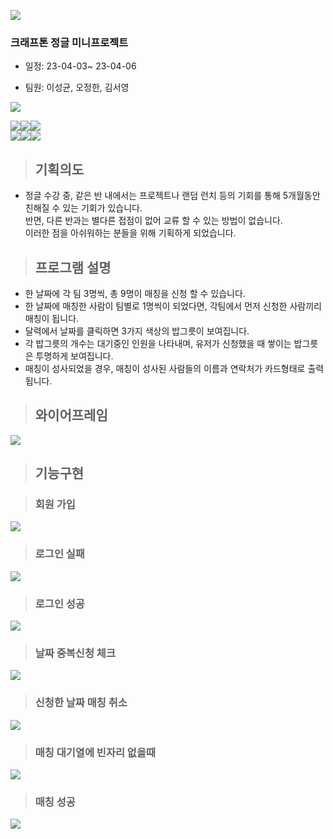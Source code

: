 ![](https://velog.velcdn.com/images/ddaogi/post/132a5e77-8a81-4e93-95e8-853b4d893851/image.png)

### 크래프톤 정글 미니프로젝트 

- 일정: 23-04-03~ 23-04-06

- 팀원: 이성균, 오정한, 김서영

![](https://velog.velcdn.com/images/ddaogi/post/ff6459cc-f62d-498a-ae9c-f07cadae66a5/image.gif)



        
        
<img src="https://img.shields.io/badge/html5-E34F26?style=for-the-badge&logo=html5&logoColor=white"><img src="https://img.shields.io/badge/tailwind css-1572B6?style=for-the-badge&logo=tailwindcss&logoColor=white"><img src="https://img.shields.io/badge/javascript-F7DF1E?style=for-the-badge&logo=javascript&logoColor=white">
<br><img src="https://img.shields.io/badge/flask-764ABC?style=for-the-badge&logo=flask&logoColor="><img src="https://img.shields.io/badge/jinja-B41717?style=for-the-badge&logo=jinja&logoColor=white"><img src="https://img.shields.io/badge/mongodb-47A248?style=for-the-badge&logo=mongodb&logoColor=white">



> ## 기획의도

- 정글 수강 중, 같은 반 내에서는 프로젝트나 랜덤 런치 등의 기회를 통해 5개월동안 친해질 수 있는 기회가 있습니다.<br>반면, 다른 반과는 별다른 접점이 없어 교류 할 수 있는 방법이 없습니다. <br>
이러한 점을 아쉬워하는 분들을 위해 기획하게 되었습니다.

> ## 프로그램 설명

 - 한 날짜에 각 팀 3명씩, 총 9명이 매칭을 신청 할 수 있습니다.
 - 한 날짜에 매칭한 사람이 팀별로 1명씩이 되었다면, 각팀에서 먼저 신청한 사람끼리 매칭이 됩니다.
 - 달력에서 날짜를 클릭하면 3가지 색상의 밥그릇이 보여집니다.
 - 각 밥그릇의 개수는 대기중인 인원을 나타내며, 유저가 신청했을 때 쌓이는 밥그릇은 투명하게 보여집니다.
 - 매칭이 성사되었을 경우, 매칭이 성사된 사람들의 이름과 연락처가 카드형태로 출력됩니다.
 
 
 
 
> ## 와이어프레임

![](https://velog.velcdn.com/images/ddaogi/post/01026451-8050-4642-a4c7-a34ea98d02a3/image.png)

> ## 기능구현
        

>  ### 회원 가입

![](https://velog.velcdn.com/images/ddaogi/post/ff6459cc-f62d-498a-ae9c-f07cadae66a5/image.gif)

> ### 로그인 실패

![](https://velog.velcdn.com/images/ddaogi/post/43dde7f1-c693-4304-8b75-3600c34f16a3/image.gif)

> ### 로그인 성공

![](https://velog.velcdn.com/images/ddaogi/post/3b0e969c-ba1d-460a-bb64-eb048784f36e/image.gif)

> ### 날짜 중복신청 체크 

![](https://velog.velcdn.com/images/ddaogi/post/16533305-4ec4-41eb-aa37-61763ac906f9/image.gif)

> ### 신청한 날짜 매칭 취소

![](https://velog.velcdn.com/images/ddaogi/post/b8a8f9fe-a905-4f94-9aa7-6ef0fbcb3f53/image.gif)


> ### 매칭 대기열에 빈자리 없을때 

![](https://velog.velcdn.com/images/ddaogi/post/1591aa76-0eaf-4455-ab52-99dd9fd1f1a8/image.gif)

> ### 매칭 성공

![](https://velog.velcdn.com/images/ddaogi/post/fdcc546d-5692-41da-a4ca-f0944a7dffff/image.gif)




